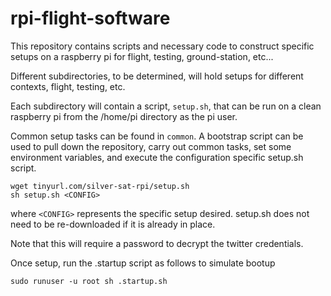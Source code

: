 # rpi-flight-software

This repository contains scripts and necessary code to construct specific setups on a raspberry pi for flight, testing, ground-station, etc...

Different subdirectories, to be determined, will hold setups for different contexts, flight, testing, etc. 

Each subdirectory will contain a script, `setup.sh`, that can be run on a clean raspberry pi from the /home/pi directory as the pi user.

Common setup tasks can be found in `common`. A bootstrap script can be used to pull down the repository, carry out common tasks, set some environment variables, and execute the configuration specific setup.sh script. 

```
wget tinyurl.com/silver-sat-rpi/setup.sh
sh setup.sh <CONFIG>
```

where `<CONFIG>` represents the specific setup desired. setup.sh does not need to be re-downloaded if it is already in place. 

Note that this will require a password to decrypt the twitter credentials.

Once setup, run the .startup script as follows to simulate bootup
```
sudo runuser -u root sh .startup.sh 
```
